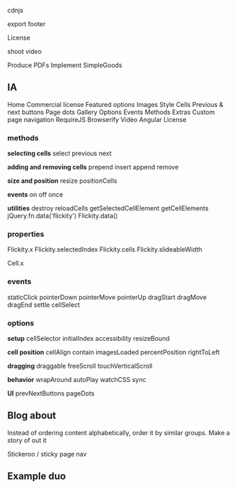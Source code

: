 <!-- AWS account -->
<!-- flickity.metafizzy.co subdomain -->
<!-- hover.com account -->
<!-- re-direct flickityjs.com -->
<!-- Texta font -->
<!-- font-sizes in em -->
<!-- mobile hero gallery -->
<!-- GitHub link -->
<!-- copy assets to build/ -->
<!-- copy flickity files to build/ -->
<!-- dev build -->
  <!-- don't copy fonts -->
  <!-- list out all sources -->
<!-- figure out s3cmd -->
<!-- tag version 0.1.0, npm publish -->

<!-- document how to style prev/next button :focus, when removing outline -->

<!-- document :focus -->

<!-- is-selected cell -->
<!-- is-pointer-down when dragging -->

<!-- title id's -->
<!-- page nav -->

cdnjs

<!-- how to use imagesLoaded with RequireJS / Browserify -->
<!-- How to use sync with RequireJS / Browserify -->

export footer

<!-- favicon -->
<!-- 404 page -->

<!-- align pageNav right -->
<!-- sticky pageNav -->

<!-- CodePen all examples -->

License

<!-- Submitting issues -->

shoot video

Produce PDFs
Implement SimpleGoods

## IA

Home
  Commercial license
  Featured options
  Images
Style
  Cells
  Previous & next buttons
  Page dots
  Gallery
Options
Events
Methods
Extras
  Custom page navigation
  RequireJS
  Browserify
  Video
  Angular
License


### methods

**selecting cells**
select
previous
next

**adding and removing cells**
prepend
insert
append
remove

**size and position**
resize
positionCells

**events**
on
off
once

**utilities**
destroy
reloadCells
getSelectedCellElement
getCellElements
jQuery.fn.data('flickity')
Flickity.data()


### properties

Flickity.x
Flickity.selectedIndex
Flickity.cells
Flickity.slideableWidth

Cell.x

### events

staticClick
pointerDown
pointerMove
pointerUp
dragStart
dragMove
dragEnd
settle
cellSelect

### options

**setup**
cellSelector
initialIndex
accessibility
resizeBound

**cell position**
cellAlign
contain
imagesLoaded
percentPosition
rightToLeft

**dragging**
draggable
freeScroll
touchVerticalScroll

**behavior**
wrapAround
autoPlay
watchCSS
sync

**UI**
prevNextButtons
pageDots

## Blog about

Instead of ordering content alphabetically, order it by similar groups. Make a story of out it

Stickeroo / sticky page nav

## Example duo

<div class="example duo">
  <div class="example__code duo__cell">
  </div>
  <div class="example__demo duo__cell">
    <div class="gallery">
      <div class="gallery-cell"></div>
      <div class="gallery-cell"></div>
      <div class="gallery-cell"></div>
      <div class="gallery-cell"></div>
      <div class="gallery-cell"></div>
    </div>
  </div>
</div>
